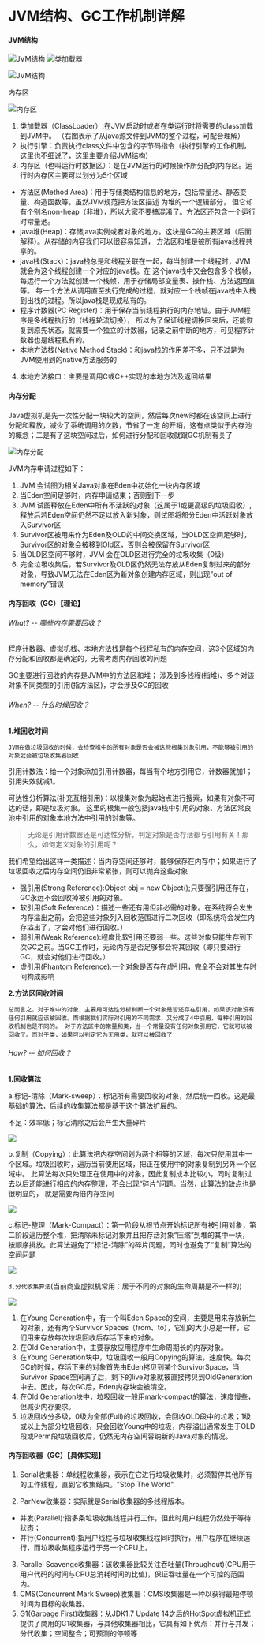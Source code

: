 # JVM结构、GC工作机制详解
#### JVM结构
![JVM结构](https://github.com/yr0918/ocean/raw/master/doc/img/java.gc.jvm.jpg)
![类加载器](https://github.com/yr0918/ocean/raw/master/doc/img/java.gc.jvm.classloader.jpg)

![JVM结构](https://github.com/yr0918/ocean/raw/master/doc/img/java.gc.jvm.2.jpg)

内存区

![内存区](https://github.com/yr0918/ocean/raw/master/doc/img/java.gc.jvm.memory.jpg)

1. 类加载器（ClassLoader）:在JVM启动时或者在类运行时将需要的class加载到JVM中。
  （右图表示了从java源文件到JVM的整个过程，可配合理解）
2. 执行引擎：负责执行class文件中包含的字节码指令（执行引擎的工作机制，这里也不细说了，这里主要介绍JVM结构）
3. 内存区（也叫运行时数据区）：是在JVM运行的时候操作所分配的内存区。运行时内存区主要可以划分为5个区域
 - 方法区(Method Area)：用于存储类结构信息的地方，包括常量池、静态变量、构造函数等。虽然JVM规范把方法区描述
   为堆的一个逻辑部分， 但它却有个别名non-heap（非堆），所以大家不要搞混淆了。方法区还包含一个运行时常量池。
 - java堆(Heap)：存储java实例或者对象的地方。这块是GC的主要区域（后面解释）。从存储的内容我们可以很容易知道，
   方法区和堆是被所有java线程共享的。
 - java栈(Stack)：java栈总是和线程关联在一起，每当创建一个线程时，JVM就会为这个线程创建一个对应的java栈。在
   这个java栈中又会包含多个栈帧，每运行一个方法就创建一个栈帧，用于存储局部变量表、操作栈、方法返回值等。
   每一个方法从调用直至执行完成的过程，就对应一个栈帧在java栈中入栈到出栈的过程。所以java栈是现成私有的。
 - 程序计数器(PC Register)：用于保存当前线程执行的内存地址。由于JVM程序是多线程执行的（线程轮流切换），
    所以为了保证线程切换回来后，还能恢复到原先状态，就需要一个独立的计数器，记录之前中断的地方，可见程序计
    数器也是线程私有的。
 - 本地方法栈(Native Method Stack)：和java栈的作用差不多，只不过是为JVM使用到的native方法服务的
4. 本地方法接口：主要是调用C或C++实现的本地方法及返回结果

#### 内存分配
Java虚拟机是先一次性分配一块较大的空间，然后每次new时都在该空间上进行分配和释放，减少了系统调用的次数，节省了一定
的开销，这有点类似于内存池的概念；二是有了这块空间过后，如何进行分配和回收就跟GC机制有关了

![内存分配](https://github.com/yr0918/ocean/raw/master/doc/img/java.gc.allocation.jpg)

JVM内存申请过程如下：

1. JVM 会试图为相关Java对象在Eden中初始化一块内存区域
2. 当Eden空间足够时，内存申请结束；否则到下一步
3. JVM 试图释放在Eden中所有不活跃的对象（这属于1或更高级的垃圾回收）,释放后若Eden空间仍然不足以放入新对象，则试图将部分Eden中活跃对象放入Survivor区
4. Survivor区被用来作为Eden及OLD的中间交换区域，当OLD区空间足够时，Survivor区的对象会被移到Old区，否则会被保留在Survivor区
5. 当OLD区空间不够时，JVM 会在OLD区进行完全的垃圾收集（0级）
6. 完全垃圾收集后，若Survivor及OLD区仍然无法存放从Eden复制过来的部分对象，导致JVM无法在Eden区为新对象创建内存区域，则出现”out of memory”错误

#### 内存回收（GC）【理论】

###### What? -- 哪些内存需要回收？
程序计数器、虚拟机栈、本地方法栈是每个线程私有的内存空间，这3个区域的内存分配和回收都是确定的，无需考虑内存回收的问题

GC主要进行回收的内存是JVM中的方法区和堆；
涉及到多线程(指堆)、多个对该对象不同类型的引用(指方法区)，才会涉及GC的回收

###### When? -- 什么时候回收？
**1.堆回收时间**

`JVM在做垃圾回收的时候，会检查堆中的所有对象是否会被这些根集对象引用，不能够被引用的对象就会被垃圾收集器回收`

引用计数法：给一个对象添加引用计数器，每当有个地方引用它，计数器就加1；引用失效就减1。

可达性分析算法(补充互相引用)：以根集对象为起始点进行搜索，如果有对象不可达的话，即是垃圾对象。
这里的根集一般包括java栈中引用的对象、方法区常良池中引用的对象本地方法中引用的对象等。

>无论是引用计数器还是可达性分析，判定对象是否存活都与引用有关！那么，如何定义对象的引用呢？

我们希望给出这样一类描述：当内存空间还够时，能够保存在内存中；如果进行了垃圾回收之后内存空间仍旧非常紧张，则可以抛弃这些对象
- 强引用(Strong Reference):Object obj = new Object();只要强引用还存在，GC永远不会回收掉被引用的对象。
- 软引用(Soft Reference)：描述一些还有用但非必需的对象。在系统将会发生内存溢出之前，会把这些对象列入回收范围进行二次回收（即系统将会发生内存溢出了，才会对他们进行回收。）
- 弱引用(Weak Reference):程度比软引用还要弱一些。这些对象只能生存到下次GC之前。当GC工作时，无论内存是否足够都会将其回收（即只要进行GC，就会对他们进行回收。）
- 虚引用(Phantom Reference):一个对象是否存在虚引用，完全不会对其生存时间构成影响

**2.方法区回收时间**

`总而言之，对于堆中的对象，主要用可达性分析判断一个对象是否还存在引用，如果该对象没有任何引用就应该被回收。而根据我们实际对引用的不同需求，又分成了4中引用，每种引用的回收机制也是不同的。
 对于方法区中的常量和类，当一个常量没有任何对象引用它，它就可以被回收了。而对于类，如果可以判定它为无用类，就可以被回收了`

###### How? -- 如何回收？
**1.回收算法**

a.标记-清除（Mark-sweep）：标记所有需要回收的对象，然后统一回收。这是最基础的算法，后续的收集算法都是基于这个算法扩展的。

不足：效率低；标记清除之后会产生大量碎片

![](https://github.com/yr0918/ocean/raw/master/doc/img/java.gc.algorithm.mark_sweep.png)

b.复制（Copying）：此算法把内存空间划为两个相等的区域，每次只使用其中一个区域。垃圾回收时，遍历当前使用区域，把正在使用中的对象复制到另外一个区域中。
  此算法每次只处理正在使用中的对象，因此复制成本比较小，同时复制过去以后还能进行相应的内存整理，不会出现“碎片”问题。当然，此算法的缺点也是很明显的，
  就是需要两倍内存空间

![](https://github.com/yr0918/ocean/raw/master/doc/img/java.gc.algorithm.copying.png)

c.标记-整理（Mark-Compact）：第一阶段从根节点开始标记所有被引用对象，第二阶段遍历整个堆，把清除未标记对象并且把存活对象“压缩”到堆的其中一块，
  按顺序排放。此算法避免了“标记-清除”的碎片问题，同时也避免了“复制”算法的空间问题

![](https://github.com/yr0918/ocean/raw/master/doc/img/java.gc.algorithm.mark_compact.png)

`d.分代收集算法`(当前商业虚拟机常用：居于不同的对象的生命周期是不一样的)

![](https://github.com/yr0918/ocean/raw/master/doc/img/java.gc.algorithm.generation.jpg)

1.  在Young Generation中，有一个叫Eden Space的空间，主要是用来存放新生的对象，还有两个Survivor Spaces（from、to），它们的大小总是一样，它们用来存放每次垃圾回收后存活下来的对象。
2.  在Old Generation中，主要存放应用程序中生命周期长的内存对象。
3.  在Young Generation块中，垃圾回收一般用Copying的算法，速度快。每次GC的时候，存活下来的对象首先由Eden拷贝到某个SurvivorSpace，当Survivor Space空间满了后，剩下的live对象就被直接拷贝到OldGeneration中去。因此，每次GC后，Eden内存块会被清空。
4.  在Old Generation块中，垃圾回收一般用mark-compact的算法，速度慢些，但减少内存要求。
5.  垃圾回收分多级，0级为全部(Full)的垃圾回收，会回收OLD段中的垃圾；1级或以上为部分垃圾回收，只会回收Young中的垃圾，内存溢出通常发生于OLD段或Perm段垃圾回收后，仍然无内存空间容纳新的Java对象的情况。


#### 内存回收器（GC）【具体实现】

1. Serial收集器：单线程收集器，表示在它进行垃圾收集时，必须暂停其他所有的工作线程，直到它收集结束。"Stop The World".

2. ParNew收集器：实际就是Serial收集器的多线程版本。
 - 并发(Parallel):指多条垃圾收集线程并行工作，但此时用户线程仍然处于等待状态；
 - 并行(Concurrent):指用户线程与垃圾收集线程同时执行，用户程序在继续运行，而垃圾收集程序运行于另一个CPU上。
3. Parallel Scavenge收集器：该收集器比较关注吞吐量(Throughout)(CPU用于用户代码的时间与CPU总消耗时间的比值)，保证吞吐量在一个可控的范围内。
4. CMS(Concurrent Mark Sweep)收集器：CMS收集器是一种以获得最短停顿时间为目标的收集器。
5. G1(Garbage First)收集器：从JDK1.7 Update 14之后的HotSpot虚拟机正式提供了商用的G1收集器，与其他收集器相比，它具有如下优点：并行与并发；分代收集；空间整合；可预测的停顿等